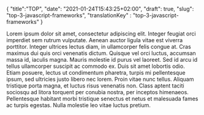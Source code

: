 {
"title":"TOP",
"date": "2021-01-24T15:43:25+02:00",
"draft": true,
"slug": "top-3-javascript-frameworks",
"translationKey" : "top-3-javascript-frameworks"
}

Lorem ipsum dolor sit amet, consectetur adipiscing elit. Integer feugiat orci imperdiet sem rutrum vulputate. Aenean auctor ligula vitae est viverra porttitor. Integer ultrices lectus diam, in ullamcorper felis congue at. Cras maximus dui quis orci venenatis dictum. Quisque vel orci luctus, accumsan massa id, iaculis magna. Mauris molestie id purus vel laoreet. Sed id arcu id tellus ullamcorper suscipit ac commodo ex. Duis sit amet lobortis odio. Etiam posuere, lectus ut condimentum pharetra, turpis mi pellentesque ipsum, sed ultricies justo libero nec lorem. Proin vitae nunc tellus. Aliquam tristique porta magna, et luctus risus venenatis non. Class aptent taciti sociosqu ad litora torquent per conubia nostra, per inceptos himenaeos. Pellentesque habitant morbi tristique senectus et netus et malesuada fames ac turpis egestas. Nulla molestie leo vitae luctus pretium.
